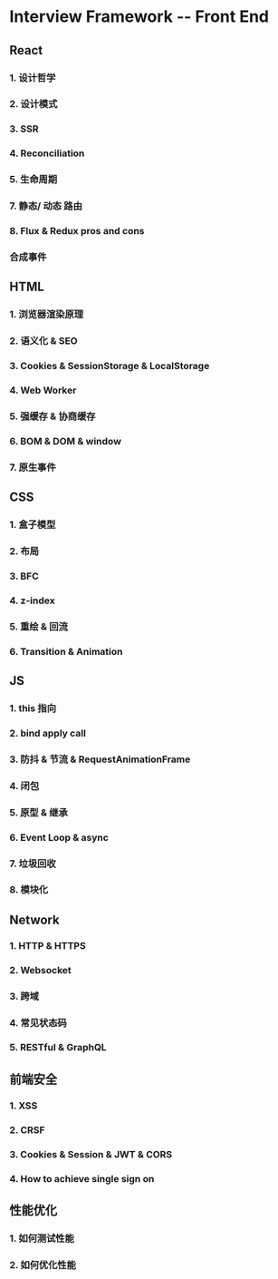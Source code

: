 # Interview Framework -- Front End

## React

### 1. 设计哲学

### 2. 设计模式

### 3. SSR

### 4. Reconciliation

### 5. 生命周期

### 7. 静态/ 动态 路由

### 8. Flux & Redux pros and cons

### 合成事件

## HTML

### 1. 浏览器渲染原理

### 2. 语义化 & SEO

### 3. Cookies & SessionStorage & LocalStorage

### 4. Web Worker

### 5. 强缓存 & 协商缓存

### 6. BOM & DOM & window

### 7. 原生事件

## CSS

### 1. 盒子模型

### 2. 布局

### 3. BFC

### 4. z-index

### 5. 重绘 & 回流

### 6. Transition & Animation

## JS

### 1. this 指向

### 2. bind apply call

### 3. 防抖 & 节流 & RequestAnimationFrame

### 4. 闭包

### 5. 原型 & 继承

### 6. Event Loop & async

### 7. 垃圾回收

### 8. 模块化

## Network

### 1. HTTP & HTTPS

### 2. Websocket

### 3. 跨域

### 4. 常见状态码

### 5. RESTful & GraphQL

## 前端安全

### 1. XSS

### 2. CRSF

### 3. Cookies & Session & JWT & CORS

### 4. How to achieve single sign on

## 性能优化

### 1. 如何测试性能

### 2. 如何优化性能
